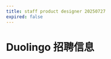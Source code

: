 ```yaml
---
title: staff product designer 20250727
expired: false
---
```


# Duolingo 招聘信息

<JobPostingTable job-posting-json-path="duolingo/data/staff-product-designer-20250727"/>